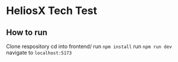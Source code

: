 # HeliosX Tech Test

## How to run

Clone respository
cd into frontend/
run `npm install`
run `npm run dev`
navigate to `localhost:5173`

